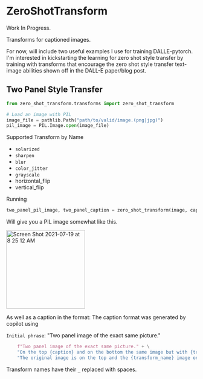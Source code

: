 # ZeroShotTransform

Work In Progress.

Transforms for captioned images.

For now, will include two useful examples I use for training DALLE-pytorch.
I'm interested in kickstarting the learning for zero shot style transfer 
by training with transforms that encourage the zero shot style transfer 
text-image abilities shown off in the DALL-E paper/blog post.

## Two Panel Style Transfer
 ```python
from zero_shot_transform.transforms import zero_shot_transform

# Load an image with PIL
image_file = pathlib.Path("path/to/valid/image.(png|jpg)")
pil_image = PIL.Image.open(image_file)
```

Supported Transform by Name
  - `solarized`
  - `sharpen`
  - `blur`
  - `color_jitter`
  - `grayscale`
  - horizontal_flip
  - vertical_flip

Running 
```python
two_panel_pil_image, two_panel_caption = zero_shot_transform(image, caption="", p=0.5, transform_to_apply="grayscale")
```

Will give you a PIL image somewhat like this.

<img width="208" alt="Screen Shot 2021-07-19 at 8 25 12 AM" src="https://user-images.githubusercontent.com/3994972/126166845-11a7ce50-c9eb-44aa-81da-0b451cc1363b.png">

As well as a caption in the format:
The caption format was generated by copilot using

`Initial phrase`: "Two panel image of the exact same picture."


```python
    f"Two panel image of the exact same picture." + \
    "On the top {caption} and on the bottom the same image but with {transform_name} applied." + \
    "The original image is on the top and the {transform_name} image on the bottom. The caption is {caption}."
```
Transform names have their `_` replaced with spaces.
